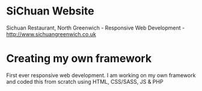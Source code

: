 # SiChuan Website
Sichuan Restaurant, North Greenwich - Responsive Web Development - http://www.sichuangreenwich.co.uk
# 
# 
# Creating my own framework
First ever responsive web development. I am working on my own framework and coded this from scratch using HTML, CSS/SASS, JS & PHP

